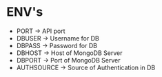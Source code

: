 # ENV's
- PORT -> API port
- DBUSER -> Username for DB
- DBPASS -> Password for DB
- DBHOST -> Host of MongoDB Server
- DBPORT -> Port of MongoDB Server
- AUTHSOURCE -> Source of Authentication in DB